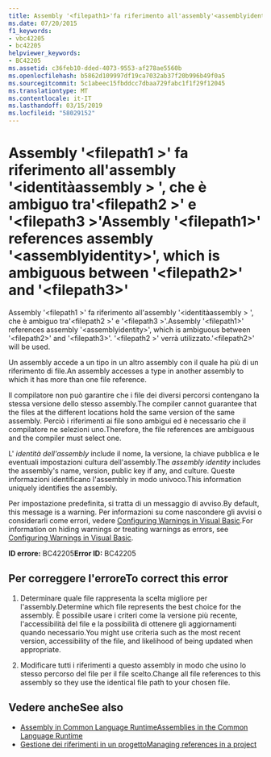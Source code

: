 ```yaml
---
title: Assembly '<filepath1>'fa riferimento all'assembly'<assemblyidentity>', che è ambiguo tra'<filepath2>'e'<filepath3>'
ms.date: 07/20/2015
f1_keywords:
- vbc42205
- bc42205
helpviewer_keywords:
- BC42205
ms.assetid: c36feb10-dded-4073-9553-af278ae5560b
ms.openlocfilehash: b5862d109997df19ca7032ab37f20b996b49f0a5
ms.sourcegitcommit: 5c1abeec15fbddcc7dbaa729fabc1f1f29f12045
ms.translationtype: MT
ms.contentlocale: it-IT
ms.lasthandoff: 03/15/2019
ms.locfileid: "58029152"
---
```

# <a name="assembly-filepath1-references-assembly-assemblyidentity-which-is-ambiguous-between-filepath2-and-filepath3"></a><span data-ttu-id="f72c8-102">Assembly '\<filepath1 >' fa riferimento all'assembly '\<identitàassembly > ', che è ambiguo tra'\<filepath2 >' e '\<filepath3 >'</span><span class="sxs-lookup"><span data-stu-id="f72c8-102">Assembly '\<filepath1>' references assembly '\<assemblyidentity>', which is ambiguous between '\<filepath2>' and '\<filepath3>'</span></span>
<span data-ttu-id="f72c8-103">Assembly '\<filepath1 >' fa riferimento all'assembly '\<identitàassembly > ', che è ambiguo tra'\<filepath2 >' e '\<filepath3 >'.</span><span class="sxs-lookup"><span data-stu-id="f72c8-103">Assembly '\<filepath1>' references assembly '\<assemblyidentity>', which is ambiguous between '\<filepath2>' and '\<filepath3>'.</span></span> <span data-ttu-id="f72c8-104">'\<filepath2 >' verrà utilizzato.</span><span class="sxs-lookup"><span data-stu-id="f72c8-104">'\<filepath2>' will be used.</span></span>  
  
 <span data-ttu-id="f72c8-105">Un assembly accede a un tipo in un altro assembly con il quale ha più di un riferimento di file.</span><span class="sxs-lookup"><span data-stu-id="f72c8-105">An assembly accesses a type in another assembly to which it has more than one file reference.</span></span>  
  
 <span data-ttu-id="f72c8-106">Il compilatore non può garantire che i file dei diversi percorsi contengano la stessa versione dello stesso assembly.</span><span class="sxs-lookup"><span data-stu-id="f72c8-106">The compiler cannot guarantee that the files at the different locations hold the same version of the same assembly.</span></span> <span data-ttu-id="f72c8-107">Perciò i riferimenti ai file sono ambigui ed è necessario che il compilatore ne selezioni uno.</span><span class="sxs-lookup"><span data-stu-id="f72c8-107">Therefore, the file references are ambiguous and the compiler must select one.</span></span>  
  
 <span data-ttu-id="f72c8-108">L' *identità dell'assembly* include il nome, la versione, la chiave pubblica e le eventuali impostazioni cultura dell'assembly.</span><span class="sxs-lookup"><span data-stu-id="f72c8-108">The *assembly identity* includes the assembly's name, version, public key if any, and culture.</span></span> <span data-ttu-id="f72c8-109">Queste informazioni identificano l'assembly in modo univoco.</span><span class="sxs-lookup"><span data-stu-id="f72c8-109">This information uniquely identifies the assembly.</span></span>  
  
 <span data-ttu-id="f72c8-110">Per impostazione predefinita, si tratta di un messaggio di avviso.</span><span class="sxs-lookup"><span data-stu-id="f72c8-110">By default, this message is a warning.</span></span> <span data-ttu-id="f72c8-111">Per informazioni su come nascondere gli avvisi o considerarli come errori, vedere [Configuring Warnings in Visual Basic](/visualstudio/ide/configuring-warnings-in-visual-basic).</span><span class="sxs-lookup"><span data-stu-id="f72c8-111">For information on hiding warnings or treating warnings as errors, see [Configuring Warnings in Visual Basic](/visualstudio/ide/configuring-warnings-in-visual-basic).</span></span>  
  
 <span data-ttu-id="f72c8-112">**ID errore:** BC42205</span><span class="sxs-lookup"><span data-stu-id="f72c8-112">**Error ID:** BC42205</span></span>  
  
## <a name="to-correct-this-error"></a><span data-ttu-id="f72c8-113">Per correggere l'errore</span><span class="sxs-lookup"><span data-stu-id="f72c8-113">To correct this error</span></span>  
  
1.  <span data-ttu-id="f72c8-114">Determinare quale file rappresenta la scelta migliore per l'assembly.</span><span class="sxs-lookup"><span data-stu-id="f72c8-114">Determine which file represents the best choice for the assembly.</span></span> <span data-ttu-id="f72c8-115">È possibile usare i criteri come la versione più recente, l'accessibilità del file e la possibilità di ottenere gli aggiornamenti quando necessario.</span><span class="sxs-lookup"><span data-stu-id="f72c8-115">You might use criteria such as the most recent version, accessibility of the file, and likelihood of being updated when appropriate.</span></span>  
  
2.  <span data-ttu-id="f72c8-116">Modificare tutti i riferimenti a questo assembly in modo che usino lo stesso percorso del file per il file scelto.</span><span class="sxs-lookup"><span data-stu-id="f72c8-116">Change all file references to this assembly so they use the identical file path to your chosen file.</span></span>  
  
## <a name="see-also"></a><span data-ttu-id="f72c8-117">Vedere anche</span><span class="sxs-lookup"><span data-stu-id="f72c8-117">See also</span></span>

- [<span data-ttu-id="f72c8-118">Assembly in Common Language Runtime</span><span class="sxs-lookup"><span data-stu-id="f72c8-118">Assemblies in the Common Language Runtime</span></span>](../../framework/app-domains/assemblies-in-the-common-language-runtime.md)
- [<span data-ttu-id="f72c8-119">Gestione dei riferimenti in un progetto</span><span class="sxs-lookup"><span data-stu-id="f72c8-119">Managing references in a project</span></span>](/visualstudio/ide/managing-references-in-a-project)
